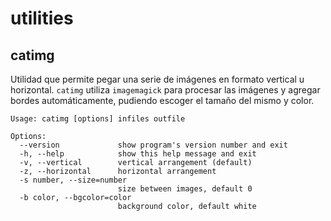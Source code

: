 utilities
=========

catimg
---
Utilidad que permite pegar una serie de imágenes en formato vertical u horizontal.
`catimg` utiliza `imagemagick` para procesar las imágenes y agregar bordes automáticamente, pudiendo escoger el tamaño del mismo y color.

    Usage: catimg [options] infiles outfile

    Options:
      --version             show program's version number and exit
      -h, --help            show this help message and exit
      -v, --vertical        vertical arrangement (default)
      -z, --horizontal      horizontal arrangement
      -s number, --size=number
                            size between images, default 0
      -b color, --bgcolor=color
                            background color, default white
